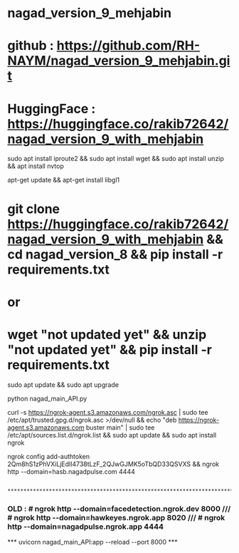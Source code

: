 # nagad_version_9_mehjabin
# github : https://github.com/RH-NAYM/nagad_version_9_mehjabin.git
# HuggingFace : https://huggingface.co/rakib72642/nagad_version_9_with_mehjabin

sudo apt install iproute2 && sudo apt install wget && sudo apt install unzip && apt install nvtop 

apt-get update && apt-get install libgl1

# git clone https://huggingface.co/rakib72642/nagad_version_9_with_mehjabin && cd nagad_version_8 && pip install -r requirements.txt
# or
# wget "not updated yet" && unzip "not updated yet" && pip install -r requirements.txt

sudo apt update && sudo apt upgrade

python nagad_main_API.py


curl -s https://ngrok-agent.s3.amazonaws.com/ngrok.asc | sudo tee /etc/apt/trusted.gpg.d/ngrok.asc >/dev/null && echo "deb https://ngrok-agent.s3.amazonaws.com buster main" | sudo tee /etc/apt/sources.list.d/ngrok.list && sudo apt update && sudo apt install ngrok

ngrok config add-authtoken 2Qm8hS1zPhVXiLjEdlI4738tLzF_2QJwGJMK5oTbQD33QSVXS && ngrok http --domain=hasb.nagadpulse.com 4444



         **********************************************************************************


### OLD : # ngrok http --domain=facedetection.ngrok.dev 8000 /// # ngrok http --domain=hawkeyes.ngrok.app 8020 /// # ngrok http --domain=nagadpulse.ngrok.app 4444


***	uvicorn nagad_main_API:app --reload --port 8000		***
